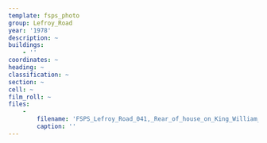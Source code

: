 ```yaml
---
template: fsps_photo
group: Lefroy_Road
year: '1978'
description: ~
buildings:
    - ''
coordinates: ~
heading: ~
classification: ~
section: ~
cell: ~
film_roll: ~
files:
    -
        filename: 'FSPS_Lefroy_Road_041,_Rear_of_house_on_King_William_St,_17-13-F,_1978.png'
        caption: ''
---
```

